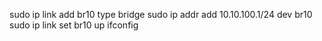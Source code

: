 sudo ip link add br10 type bridge
sudo ip addr add 10.10.100.1/24 dev br10
sudo ip link set br10 up
ifconfig
